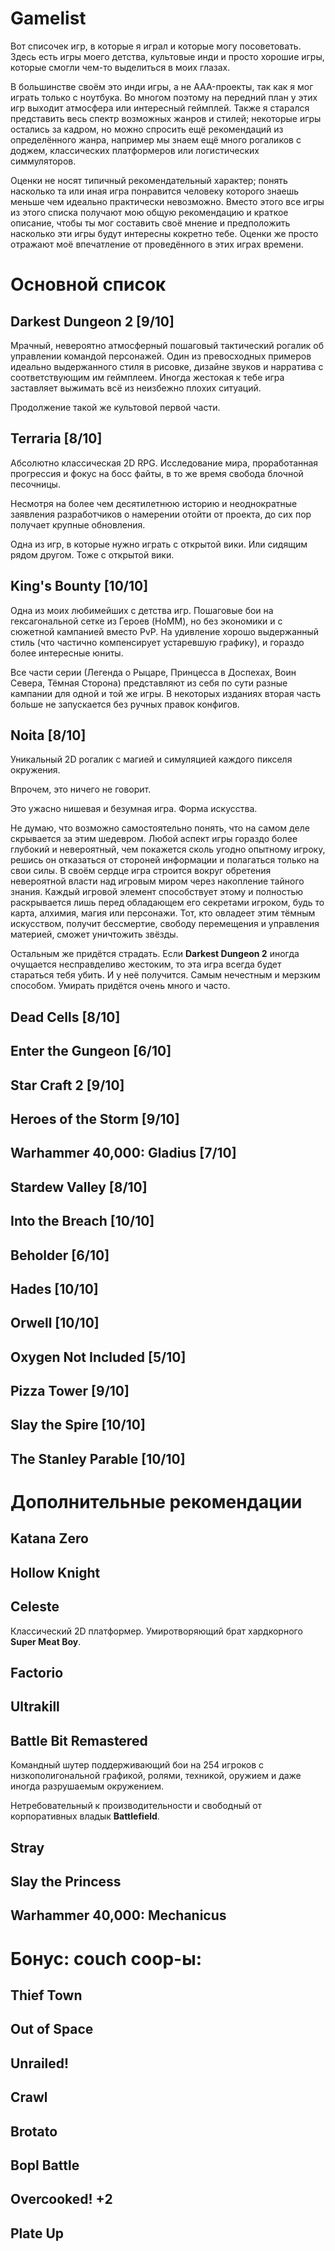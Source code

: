 # Gamelist

Вот списочек игр,
в которые я играл и
которые могу посоветовать.
Здесь есть игры моего детства,
культовые инди и просто хорошие игры,
которые смогли чем-то выделиться в моих глазах.

В большинстве своём это инди игры,
а не AAA-проекты,
так как я мог играть только с ноутбука.
Во многом поэтому на передний план у этих игр
выходит атмосфера или интересный геймплей.
Также я старался представить весь спектр
возможных жанров и стилей;
некоторые игры остались за кадром,
но можно спросить ещё рекомендаций из определённого жанра,
например мы знаем ещё много рогаликов с доджем,
классических платформеров или логистических симмуляторов.

Оценки не носят типичный рекомендательный характер;
понять насколько та или иная игра понравится человеку
которого знаешь меньше чем идеально
практически невозможно.
Вместо этого все игры из этого списка получают
мою общую рекомендацию и краткое описание,
чтобы ты мог составить своё мнение и предположить
насколько эти игры будут интересны кокретно тебе.
Оценки же просто отражают моё впечатление
от проведённого в этих играх времени.


# Основной список

## Darkest Dungeon 2 [9/10]

Мрачный, невероятно атмосферный пошаговый тактический рогалик
об управлении командой персонажей.
Один из превосходных примеров идеально выдержанного стиля в рисовке,
дизайне звуков и нарратива с соответствующим им геймплеем.
Иногда жестокая к тебе игра заставляет выжимать всё из неизбежно плохих ситуаций.

Продолжение такой же культовой первой части.

## Terraria [8/10]

Абсолютно классическая 2D RPG.
Исследование мира, проработанная прогрессия и фокус на босс файты,
в то же время свобода блочной песочницы.

Несмотря на более чем десятилетнюю историю
и неоднократные заявления разработчиков о намерении отойти от проекта,
до сих пор получает крупные обновления.

Одна из игр,
в которые нужно играть с открытой вики.
Или сидящим рядом другом. Тоже с открытой вики.

## King's Bounty [10/10]

Одна из моих любимейших с детства игр.
Пошаговые бои на гексагональной сетке из Героев (HoMM), 
но без экономики и с сюжетной кампанией вместо PvP.
На удивление хорошо выдержанный стиль
(что частично компенсирует устаревшую графику),
и гораздо более интересные юниты.

Все части серии
(Легенда о Рыцаре, Принцесса в Доспехах, Воин Севера, Тёмная Сторона)
представляют из себя по сути разные кампании для одной и той же игры.
В некоторых изданиях вторая часть больше не запускается без ручных правок конфигов.

## Noita [8/10]

Уникальный 2D рогалик с магией и симуляцией каждого пикселя окружения.

Впрочем, это ничего не говорит.

Это ужасно нишевая и безумная игра.
Форма искусства.

Не думаю, что возможно самостоятельно понять,
что на самом деле скрывается за этим шедевром.
Любой аспект игры гораздо более глубокий и невероятный,
чем покажется сколь угодно опытному игроку,
решись он отказаться от стороней информации
и полагаться только на свои силы.
В своём сердце игра строится вокруг
обретения невероятной власти над игровым миром через
накопление тайного знания.
Каждый игровой элемент способствует этому и
полностью раскрывается лишь перед
обладающем его секретами игроком,
будь то карта, алхимия, магия или персонажи.
Тот, кто овладеет этим тёмным искусством,
получит бессмертие, свободу перемещения и управления материей,
сможет уничтожить звёзды.

Остальным же придётся страдать.
Если __Darkest Dungeon 2__ иногда очущается несправделиво жестоким,
то эта игра всегда будет стараться тебя убить.
И у неё получится.
Самым нечестным и мерзким способом.
Умирать придётся очень много и часто.


## Dead Cells [8/10]

## Enter the Gungeon [6/10]

## Star Craft 2 [9/10]

## Heroes of the Storm [9/10]

## Warhammer 40,000: Gladius [7/10]

## Stardew Valley [8/10]

## Into the Breach [10/10]

## Beholder [6/10]

## Hades [10/10]

## Orwell [10/10]

## Oxygen Not Included [5/10]

## Pizza Tower [9/10]

## Slay the Spire [10/10]

## The Stanley Parable [10/10]

# Дополнительные рекомендации

## Katana Zero
## Hollow Knight

## Celeste

Классический 2D платформер.
Умиротворяющий брат хардкорного __Super Meat Boy__.

## Factorio
## Ultrakill
## Battle Bit Remastered

Командный шутер поддерживающий бои на 254 игроков
с низкополигональной графикой, ролями, техникой, оружием и даже иногда разрушаемым окружением.

Нетребовательный к производительности и свободный от корпоративных владык __Battlefield__.

## Stray
## Slay the Princess
## Warhammer 40,000: Mechanicus

# Бонус: couch coop-ы:

## Thief Town
## Out of Space
## Unrailed!
## Crawl
## Brotato
## Bopl Battle
## Overcooked! +2
## Plate Up
